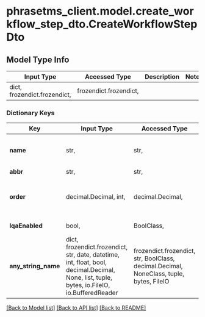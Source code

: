 # phrasetms_client.model.create_workflow_step_dto.CreateWorkflowStepDto

## Model Type Info

| Input Type                   | Accessed Type          | Description | Notes |
| ---------------------------- | ---------------------- | ----------- | ----- |
| dict, frozendict.frozendict, | frozendict.frozendict, |             |

### Dictionary Keys

| Key                 | Input Type                                                                                                                                  | Accessed Type                                                                           | Description                                                        | Notes                                     |
| ------------------- | ------------------------------------------------------------------------------------------------------------------------------------------- | --------------------------------------------------------------------------------------- | ------------------------------------------------------------------ | ----------------------------------------- |
| **name**            | str,                                                                                                                                        | str,                                                                                    | Name of the lqa workflow step                                      |
| **abbr**            | str,                                                                                                                                        | str,                                                                                    | Abbreviation                                                       |
| **order**           | decimal.Decimal, int,                                                                                                                       | decimal.Decimal,                                                                        | Order value                                                        | [optional] value must be a 32 bit integer |
| **lqaEnabled**      | bool,                                                                                                                                       | BoolClass,                                                                              | Default: false                                                     | [optional]                                |
| **any_string_name** | dict, frozendict.frozendict, str, date, datetime, int, float, bool, decimal.Decimal, None, list, tuple, bytes, io.FileIO, io.BufferedReader | frozendict.frozendict, str, BoolClass, decimal.Decimal, NoneClass, tuple, bytes, FileIO | any string name can be used but the value must be the correct type | [optional]                                |

[[Back to Model list]](../../README.md#documentation-for-models) [[Back to API list]](../../README.md#documentation-for-api-endpoints) [[Back to README]](../../README.md)
